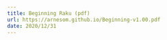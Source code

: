 ```yaml
---
title: Beginning Raku (pdf)
url: https://arnesom.github.io/Beginning-v1.00.pdf
date: 2020/12/31
---
```


